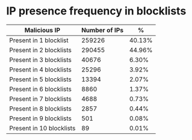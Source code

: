 # IP presence frequency in blocklists
| Malicious IP | Number of IPs | % |
|----|----|----|
| Present in 1 blocklist | 259226 | 40.13% |
| Present in 2 blocklists | 290455 | 44.96% |
| Present in 3 blocklists | 40676 | 6.30% |
| Present in 4 blocklists | 25296 | 3.92% |
| Present in 5 blocklists | 13394 | 2.07% |
| Present in 6 blocklists | 8860 | 1.37% |
| Present in 7 blocklists | 4688 | 0.73% |
| Present in 8 blocklists | 2857 | 0.44% |
| Present in 9 blocklists | 501 | 0.08% |
| Present in 10 blocklists | 89 | 0.01% |
